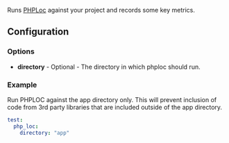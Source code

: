 Runs [PHPLoc](https://github.com/sebastianbergmann/phploc) against your project and records some key metrics.

## Configuration
### Options
* **directory** - Optional - The directory in which phploc should run. 

### Example
Run PHPLOC against the app directory only. This will prevent inclusion of code from 3rd party libraries that are included outside of the app directory.

```yml
test:
  php_loc:
    directory: "app"
```
